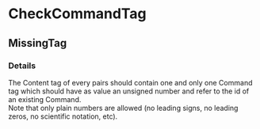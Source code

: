 ﻿---  
uid: Validator_9_4_1  
---

# CheckCommandTag

## MissingTag

### Details

The Content tag of every pairs should contain one and only one Command tag which should have as value an unsigned number and refer to the id of an existing Command.  
Note that only plain numbers are allowed (no leading signs, no leading zeros, no scientific notation, etc).

